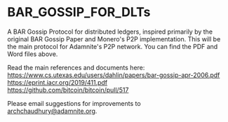 # BAR_GOSSIP_FOR_DLTs
A BAR Gossip Protocol for distributed ledgers, inspired primarily by the original BAR Gossip Paper and Monero's P2P implementation. This will be the main protocol for Adamnite's P2P network. You can find the PDF and Word files above. 

Read the main references and documents here:
https://www.cs.utexas.edu/users/dahlin/papers/bar-gossip-apr-2006.pdf
https://eprint.iacr.org/2019/411.pdf
https://github.com/bitcoin/bitcoin/pull/517

Please email suggestions for improvements to archchaudhury@adamnite.org.

